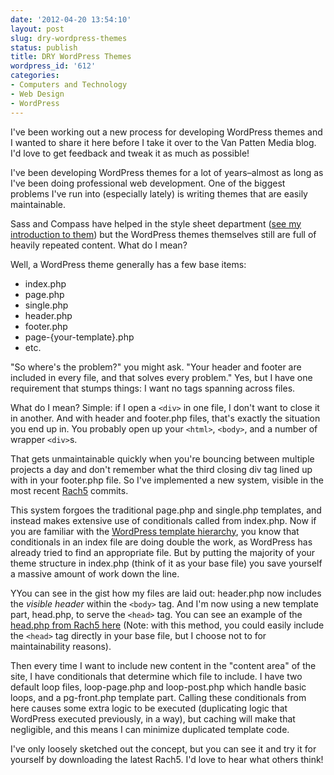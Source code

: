 ```yaml
---
date: '2012-04-20 13:54:10'
layout: post
slug: dry-wordpress-themes
status: publish
title: DRY WordPress Themes
wordpress_id: '612'
categories:
- Computers and Technology
- Web Design
- WordPress
---
```


I've been working out a new process for developing WordPress themes and I wanted to share it here before I take it over to the Van Patten Media blog. I'd love to get feedback and tweak it as much as possible!

I've been developing WordPress themes for a lot of years–almost as long as I've been doing professional web development. One of the biggest problems I've run into (especially lately) is writing themes that are easily maintainable.

Sass and Compass have helped in the style sheet department ([see my introduction to them](http://www.chrisvanpatten.com/blog/2012/04/sexy-style-sheets-sass-compass/)) but the WordPress themes themselves still are full of heavily repeated content. What do I mean?

Well, a WordPress theme generally has a few base items:

*   index.php
*   page.php
*   single.php
*   header.php
*   footer.php
*   page-{your-template}.php
*   etc.

"So where's the problem?" you might ask. "Your header and footer are included in every file, and that solves every problem." Yes, but I have one requirement that stumps things: I want no tags spanning across files.

What do I mean? Simple: if I open a `<div>` in one file, I don't want to close it in another. And with header and footer.php files, that's exactly the situation you end up in. You probably open up your `<html>`, `<body>`, and a number of wrapper `<div>`s.

That gets unmaintainable quickly when you're bouncing between multiple projects a day and don't remember what the third closing div tag lined up with in your footer.php file. So I've implemented a new system, visible in the most recent [Rach5](https://github.com/vanpattenmedia/rach5) commits.

This system forgoes the traditional page.php and single.php templates, and instead makes extensive use of conditionals called from index.php. Now if you are familiar with the [WordPress template hierarchy](http://codex.wordpress.org/Template_Hierarchy), you know that conditionals in an index file are doing double the work, as WordPress has already tried to find an appropriate file. But by putting the majority of your theme structure in index.php (think of it as your base file) you save yourself a massive amount of work down the line.

<script src="https://gist.github.com/2430622.js"> </script>

YYou can see in the gist how my files are laid out: header.php now includes the _visible header_ within the `<body>` tag. And I'm now using a new template part, head.php, to serve the `<head>` tag. You can see an example of the [head.php from Rach5 here](https://github.com/vanpattenmedia/rach5/blob/master/head.php) (Note: with this method, you could easily include the `<head>` tag directly in your base file, but I choose not to for maintainability reasons).

Then every time I want to include new content in the "content area" of the site, I have conditionals that determine which file to include. I have two default loop files, loop-page.php and loop-post.php which handle basic loops, and a pg-front.php template part. Calling these conditionals from here causes some extra logic to be executed (duplicating logic that WordPress executed previously, in a way), but caching will make that negligible, and this means I can minimize duplicated template code.

I've only loosely sketched out the concept, but you can see it and try it for yourself by downloading the latest Rach5. I'd love to hear what others think!